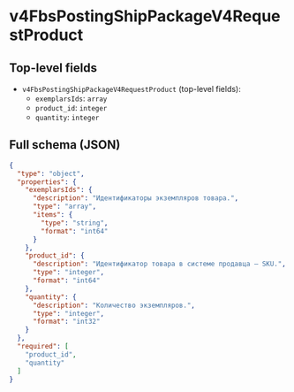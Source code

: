 # v4FbsPostingShipPackageV4RequestProduct

## Top-level fields
- `v4FbsPostingShipPackageV4RequestProduct` (top-level fields):
  - `exemplarsIds`: `array`
  - `product_id`: `integer`
  - `quantity`: `integer`

## Full schema (JSON)
```json
{
  "type": "object",
  "properties": {
    "exemplarsIds": {
      "description": "Идентификаторы экземпляров товара.",
      "type": "array",
      "items": {
        "type": "string",
        "format": "int64"
      }
    },
    "product_id": {
      "description": "Идентификатор товара в системе продавца — SKU.",
      "type": "integer",
      "format": "int64"
    },
    "quantity": {
      "description": "Количество экземпляров.",
      "type": "integer",
      "format": "int32"
    }
  },
  "required": [
    "product_id",
    "quantity"
  ]
}
```
